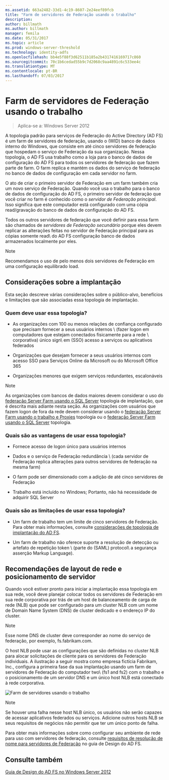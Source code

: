 ```yaml
---
ms.assetid: 663a2482-33d1-4c19-8607-2e24eef89fcb
title: "Farm de servidores de Federação usando o trabalho"
description: 
author: billmath
ms.author: billmath
manager: femila
ms.date: 05/31/2017
ms.topic: article
ms.prod: windows-server-threshold
ms.technology: identity-adfs
ms.openlocfilehash: bb4e5f88f3d62511b185a2b4317416169717c860
ms.sourcegitcommit: 70c1b6cedad55b9c7d2068c9aa4891c6c533ee4c
ms.translationtype: MT
ms.contentlocale: pt-BR
ms.lasthandoff: 07/03/2017
---
```

# <a name="federation-server-farm-using-wid"></a>Farm de servidores de Federação usando o trabalho

>Aplica-se a: Windows Server 2012

A topologia padrão para serviços de Federação do Active Directory \(AD FS\) é um farm de servidores de federação, usando o \(WID\) banco de dados interno do Windows, que consiste em até cinco servidores de federação que hospedam o serviço de Federação da sua organização. Nessa topologia, o AD FS usa trabalho como a loja para o banco de dados de configuração do AD FS para todos os servidores de federação que fazem parte de farm. O farm replica e mantém os dados do serviço de federação no banco de dados de configuração em cada servidor no farm.  
  
O ato de criar o primeiro servidor de Federação em um farm também cria um novo serviço de Federação. Quando você usa o trabalho para o banco de dados de configuração do AD FS, o primeiro servidor de federação que você criar no farm é conhecido como o *servidor de Federação principal*. Isso significa que este computador está configurado com uma cópia read\/gravação do banco de dados de configuração do AD FS.  
  
Todos os outros servidores de federação que você definir para essa farm são chamados de *servidores de Federação secundário* porque eles devem replicar as alterações feitas no servidor de Federação principal para as cópias somente read\ do AD FS configuração banco de dados armazenados localmente por eles.  
  
> [!NOTE]  
> Recomendamos o uso de pelo menos dois servidores de Federação em uma configuração equilibrado load\.  
  
## <a name="deployment-considerations"></a>Considerações sobre a implantação  
Esta seção descreve várias considerações sobre o público-alvo, benefícios e limitações que são associadas essa topologia de implantação.  
  
### <a name="who-should-use-this-topology"></a>Quem deve usar essa topologia?  
  
-   As organizações com 100 ou menos relações de confiança configurado que precisam fornecer a seus usuários internos \ (fazer logon em computadores que estejam conectados fisicamente para a rede \ corporativa) único sign\ em \(SSO\) acesso a serviços ou aplicativos federados  
  
-   Organizações que desejam fornecer a seus usuários internos com acesso SSO para Serviços Online da Microsoft ou do Microsoft Office 365  
  
-   Organizações menores que exigem serviços redundantes, escalonáveis  
  
> [!NOTE]  
> As organizações com bancos de dados maiores devem considerar o uso do [federação Server Farm usando o SQL Server](Federation-Server-Farm-Using-SQL-Server.md) topologia de implantação, que é descrita mais adiante nesta seção. As organizações com usuários que fazem logon de fora da rede devem considerar usando o [federação Server Farm usando o trabalho e Proxies](Federation-Server-Farm-Using-WID-and-Proxies.md) topologia ou o [federação Server Farm usando o SQL Server](Federation-Server-Farm-Using-SQL-Server.md) topologia.  
  
### <a name="what-are-the-benefits-of-using-this-topology"></a>Quais são as vantagens de usar essa topologia?  
  
-   Fornece acesso de logon único para usuários internos  
  
-   Dados e o serviço de Federação redundância \ (cada servidor de Federação replica alterações para outros servidores de federação na mesma farm\)  
  
-   O farm pode ser dimensionado com a adição de até cinco servidores de Federação  
  
-   Trabalho está incluído no Windows; Portanto, não há necessidade de adquirir SQL Server  
  
### <a name="what-are-the-limitations-of-using-this-topology"></a>Quais são as limitações de usar essa topologia?  
  
-   Um farm de trabalho tem um limite de cinco servidores de Federação. Para obter mais informações, consulte [considerações de topologia de implantação do AD FS](AD-FS-Deployment-Topology-Considerations.md).  
  
-   Um farm de trabalho não oferece suporte a resolução de detecção ou artefato de repetição token \ (parte do \(SAML\) protocol\ a segurança asserção Markup Language).  
  
## <a name="server-placement-and-network-layout-recommendations"></a>Recomendações de layout de rede e posicionamento de servidor  
Quando você estiver pronto para iniciar a implantação essa topologia em sua rede, você deve planejar colocar todos os servidores de Federação em sua rede corporativa por trás de um host de balanceamento de carga de rede \(NLB\) que pode ser configurado para um cluster NLB com um nome de Domain Name System \(DNS\) de cluster dedicado e o endereço IP do cluster.  
  
> [!NOTE]  
> Esse nome DNS de cluster deve corresponder ao nome do serviço de federação, por exemplo, fs.fabrikam.com.  
  
O host NLB pode usar as configurações que são definidas no cluster NLB para alocar solicitações de cliente para os servidores de Federação individuais. A ilustração a seguir mostra como empresa fictícia Fabrikam, Inc., configura a primeira fase da sua implantação usando um farm de servidores de Federação do computador two\ \(fs1 and fs2\) com o trabalho e o posicionamento de um servidor DNS e um único host NLB está conectado à rede corporativa.  
  
![Farm de servidores usando o trabalho](media/FarmWID.gif)  
  
> [!NOTE]  
> Se houver uma falha nesse host NLB único, os usuários não serão capazes de acessar aplicativos federados ou serviços. Adicione outros hosts NLB se seus requisitos de negócios não permitir que ter um único ponto de falha.  
  
Para obter mais informações sobre como configurar seu ambiente de rede para uso com servidores de federação, consulte [requisitos de resolução de nome para servidores de Federação](Name-Resolution-Requirements-for-Federation-Servers.md) no guia de Design do AD FS.  
  
## <a name="see-also"></a>Consulte também
[Guia de Design do AD FS no Windows Server 2012](AD-FS-Design-Guide-in-Windows-Server-2012.md)
